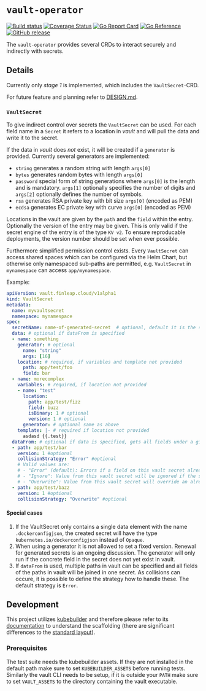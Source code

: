 # `vault-operator`

[![Build status](https://github.com/finleap-connect/vaultoperator/actions/workflows/golang.yaml/badge.svg)](https://github.com/finleap-connect/vaultoperator/actions/workflows/golang.yaml)
[![Coverage Status](https://coveralls.io/repos/github/finleap-connect/vaultoperator/badge.svg?branch=main)](https://coveralls.io/github/finleap-connect/vaultoperator?branch=main)
[![Go Report Card](https://goreportcard.com/badge/github.com/finleap-connect/vaultoperator)](https://goreportcard.com/report/github.com/finleap-connect/vaultoperator)
[![Go Reference](https://pkg.go.dev/badge/github.com/finleap-connect/vaultoperator.svg)](https://pkg.go.dev/github.com/finleap-connect/vaultoperator)
[![GitHub release](https://img.shields.io/github/release/finleap-connect/vaultoperator.svg)](https://github.com/finleap-connect/vaultoperator/releases)

The `vault-operator` provides several CRDs to interact securely and indirectly with secrets.
## Details

Currently only _stage 1_ is implemented, which includes the `VaultSecret`-CRD.

For future feature and planning refer to [DESIGN.md](./DESIGN.md).

### `VaultSecret`

To give indirect control over secrets the `VaultSecret` can be used. For each
field name in a `Secret` it refers to a location in _vault_ and will pull the data and write it to the secret.

If the data in _vault_ does _not_ exist, it will be created if a `generator` is
provided. Currently several generators are implemented:

* `string` generates a random string with length `args[0]`
* `bytes` generates random bytes with length `args[0]`
* `password` special form of string generations where `args[0]` is the length and is mandatory. `args[1]` optionally specifies the number of digits and `args[2]` optionally defines the number of symbols.
* `rsa` generates RSA private key with bit size `args[0]` (encoded as PEM)
* `ecdsa` generates EC private key with curve `args[0]` (encoded as PEM)

Locations in the vault are given by the `path` and the `field` within the entry.
Optionally the version of the entry may be given. This is only valid if the secret
engine of the entry is of the type `KV v2`. To ensure reproducable deployments, 
the version number should be set when ever possible.

Furthermore simplified permission control exists. Every `VaultSecret` can access
shared spaces which can be configured via the Helm Chart, but otherwise only namespaced sub-paths
are permitted, e.g. `VaultSecret` in `mynamespace` can access `app/mynamespace`.

Example:

```yaml
apiVersion: vault.finleap.cloud/v1alpha1
kind: VaultSecret
metadata:
  name: myvaultsecret
  namespace: mynamespace
spec:
  secretName: name-of-generated-secret  # optional, default it is the same as the name of the VaultSecret
  data: # optional if dataFrom is specified
  - name: something
    generator: # optional
      name: "string"
      args: [16]
    location: # required, if variables and template not provided
      path: app/test/foo
      field: bar
  - name: morecomplex
    variables: # required, if location not provided
    - name: "test"
      location:
        path: app/test/fizz
        field: buzz
        isBinary: 1 # optional
        version: 1 # optional
      generator: # optional same as above
    template: |- # required if location not provided
      asdasd {{.test}}
  dataFrom: # optional if data is specified, gets all fields under a given vault path
  - path: app/test/bar
    version: 1 #optional
    collisionStrategy: "Error" #optional
    # Valid values are:
    # - "Error" (default): Errors if a field on this vault secret already exists on the resulting K8s secret
    # - "Ignore": Value from this vault secret will be ignored if the same field already exists on resulting K8s secret
    # - "Overwrite": Value from this vault secret will override an already existing field on the resulting K8s secret
  - path: app/test/bazz
    version: 1 #optional
    collisionStrategy: "Overwrite" #optional
```

#### Special cases

1. If the VaultSecret only contains a single data element with the name `.dockerconfigjson`,
the created secret will have the type `kubernetes.io/dockerconfigjson` instead of `Opaque`.
2. When using a generator it is not allowed to set a fixed version. Renewal for generated secrets is an ongoing discussion. The generator will only run if the concrete field in the secret does not yet exist in vault.
3. If `dataFrom` is used, multiple paths in vault can be specified and all fields of the paths in vault will be joined in one secret. As collisions can occure, it is possible to define the strategy how to handle these. The default strategy is `Error`.

## Development

This project utilizes [kubebuilder](https://github.com/kubernetes-sigs/kubebuilder)
and therefore please refer to its [documentation](https://github.com/kubernetes-sigs/kubebuilder/blob/master/designs/simplified-scaffolding.md) to understand the scaffolding (there
are significant differences to the [standard layout](https://github.com/golang-standards/project-layout)).

### Prerequisites

The test suite needs the kubebuilder assets. If they are not installed in the default
path make sure to set `KUBEBUILDER_ASSETS` before running tests.
Similarly the vault CLI needs to be setup, if it is outside your `PATH` make sure to
set `VAULT_ASSETS` to the directory containing the vault executable.

